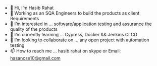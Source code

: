 - 👋 Hi, I’m Hasib Rahat
- 👀 Working as an SQA Engineers to build the products as client Requirements
- 👀 I’m interested in ... software/application testing and assurance the quality of the products
- 🌱 I’m currently learning ... Cypress, Docker &&  Jenkins CI CD
- 💞️ I’m looking to collaborate on ... any open project with automation testing
- 📫 How to reach me ... hasib.rahat on skype or Email: hasancse10@gmail.com

<!---
hasibrahat10/hasibrahat10 is a ✨ special ✨ repository because its `README.md` (this file) appears on your GitHub profile.
You can click the Preview link to take a look at your changes.
--->
